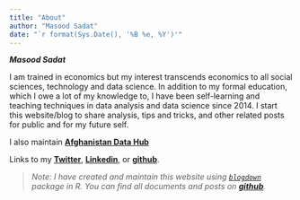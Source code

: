 ```yaml
---
title: "About"
author: "Masood Sadat"
date: "`r format(Sys.Date(), '%B %e, %Y')'"
---
```


_**Masood Sadat**_

I am trained in economics but my interest transcends economics to all social sciences, technology and data science. In addition to my formal education, which I owe a lot of my knowledge to, I have been self-learning and teaching techniques in data analysis and data science since 2014. I start this website/blog to share analysis, tips and tricks, and other related posts for public and for my future self.

I also maintain [**Afghanistan Data Hub**](http://afghanistandatahub.com)

Links to my [**Twitter**](https://twitter.com/masood87r), [**Linkedin**](https://linkedin.com/masoodsdt), or [**github**](https://github.com/masood87).

> _Note: I have created and maintain this website using [`blogdown`](https://bookdown.org/yihui/blogdown/) package in R. You can find all documents and posts on [**github**](https://github.com/Masood87/masoodblog)._

